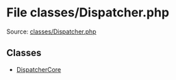 File classes/Dispatcher.php
=========

Source: [classes/Dispatcher.php](https://github.com/PrestaShop/PrestaShop/blob/1.5.0.5/classes/Dispatcher.php)


Classes
-------

* [DispatcherCore](class.DispatcherCore.md)

